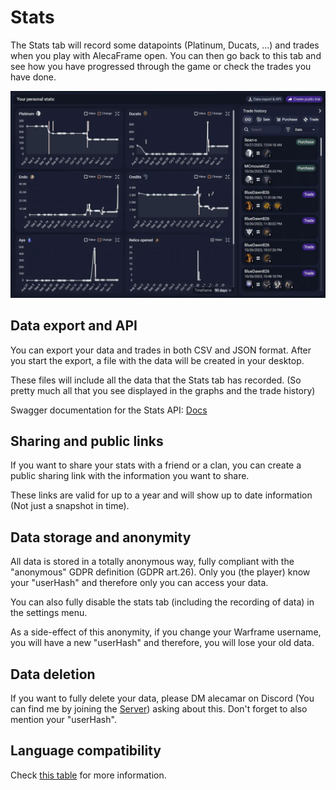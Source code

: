 # Stats

The Stats tab will record some datapoints (Platinum, Ducats, ...) and trades when you play with AlecaFrame open. You can then go back to this tab and see how you have progressed through the game or check the trades you have done.

![Example banner](./assets/Stats.webp)

## Data export and API

You can export your data and trades in both CSV and JSON format. After you start the export, a file with the data will be created in your desktop.

These files will include all the data that the Stats tab has recorded. (So pretty much all that you see displayed in the graphs and the trade history)

Swagger documentation for the Stats API: [Docs](https://stats.alecaframe.com/api/swagger/index.html)

## Sharing and public links

If you want to share your stats with a friend or a clan, you can create a public sharing link with the information you want to share.

These links are valid for up to a year and will show up to date information (Not just a snapshot in time).

## Data storage and anonymity

All data is stored in a totally anonymous way, fully compliant with the "anonymous" GDPR definition (GDPR art.26). Only you (the player) know your "userHash" and therefore only you can access your data.

You can also fully disable the stats tab (including the recording of data) in the settings menu.

As a side-effect of this anonymity, if you change your Warframe username, you will have a new "userHash" and therefore, you will lose your old data.

## Data deletion

If you want to fully delete your data, please DM alecamar on Discord (You can find me by joining the [Server](https://discord.gg/NAmRn9rn2V)) asking about this. Don't forget to also mention your "userHash".

## Language compatibility

Check [this table](/language-compatibility.html) for more information.
